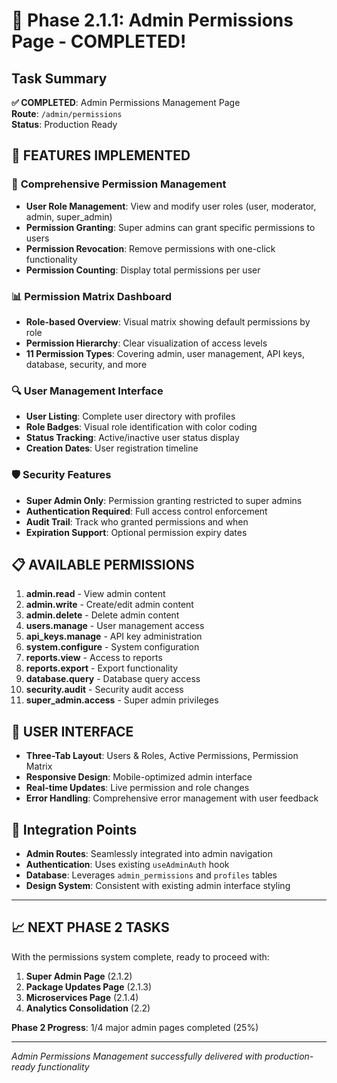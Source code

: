 # 🎉 Phase 2.1.1: Admin Permissions Page - COMPLETED!

## Task Summary
**✅ COMPLETED**: Admin Permissions Management Page  
**Route**: `/admin/permissions`  
**Status**: Production Ready  

## 🚀 **FEATURES IMPLEMENTED**

### 🔐 **Comprehensive Permission Management**
- **User Role Management**: View and modify user roles (user, moderator, admin, super_admin)
- **Permission Granting**: Super admins can grant specific permissions to users
- **Permission Revocation**: Remove permissions with one-click functionality
- **Permission Counting**: Display total permissions per user

### 📊 **Permission Matrix Dashboard**
- **Role-based Overview**: Visual matrix showing default permissions by role
- **Permission Hierarchy**: Clear visualization of access levels
- **11 Permission Types**: Covering admin, user management, API keys, database, security, and more

### 🔍 **User Management Interface**
- **User Listing**: Complete user directory with profiles
- **Role Badges**: Visual role identification with color coding
- **Status Tracking**: Active/inactive user status display
- **Creation Dates**: User registration timeline

### 🛡️ **Security Features**
- **Super Admin Only**: Permission granting restricted to super admins
- **Authentication Required**: Full access control enforcement
- **Audit Trail**: Track who granted permissions and when
- **Expiration Support**: Optional permission expiry dates

## 📋 **AVAILABLE PERMISSIONS**
1. **admin.read** - View admin content
2. **admin.write** - Create/edit admin content  
3. **admin.delete** - Delete admin content
4. **users.manage** - User management access
5. **api_keys.manage** - API key administration
6. **system.configure** - System configuration
7. **reports.view** - Access to reports
8. **reports.export** - Export functionality
9. **database.query** - Database query access
10. **security.audit** - Security audit access
11. **super_admin.access** - Super admin privileges

## 🎯 **USER INTERFACE**
- **Three-Tab Layout**: Users & Roles, Active Permissions, Permission Matrix
- **Responsive Design**: Mobile-optimized admin interface
- **Real-time Updates**: Live permission and role changes
- **Error Handling**: Comprehensive error management with user feedback

## 🔗 **Integration Points**
- **Admin Routes**: Seamlessly integrated into admin navigation
- **Authentication**: Uses existing `useAdminAuth` hook
- **Database**: Leverages `admin_permissions` and `profiles` tables
- **Design System**: Consistent with existing admin interface styling

---

## 📈 **NEXT PHASE 2 TASKS**
With the permissions system complete, ready to proceed with:
1. **Super Admin Page** (2.1.2)
2. **Package Updates Page** (2.1.3) 
3. **Microservices Page** (2.1.4)
4. **Analytics Consolidation** (2.2)

**Phase 2 Progress**: 1/4 major admin pages completed (25%)

---
*Admin Permissions Management successfully delivered with production-ready functionality*